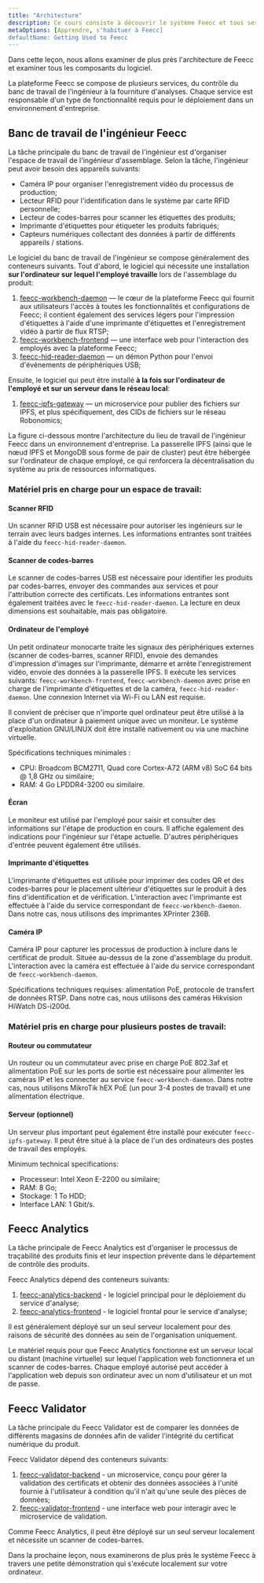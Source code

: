 ```yaml
---
title: "Architecture"
description: Ce cours consiste à découvrir le système Feecc et tous ses composants.
metaOptions: [Apprendre, s'habituer à Feecc]
defaultName: Getting Used to Feecc
---
```


<RoboAcademyText fWeight="500">
Dans cette leçon, nous allons examiner de plus près l'architecture de Feecc et examiner tous les composants du logiciel.
</RoboAcademyText>

La plateforme Feecc se compose de plusieurs services, du contrôle du banc de travail de l'ingénieur à la fourniture d'analyses. Chaque service est responsable d'un type de fonctionnalité requis pour le déploiement dans un environnement d'entreprise.

## Banc de travail de l'ingénieur Feecc

La tâche principale du banc de travail de l'ingénieur est d'organiser l'espace de travail de l'ingénieur d'assemblage. Selon la tâche, l'ingénieur peut avoir besoin des appareils suivants:

- Caméra IP pour organiser l'enregistrement vidéo du processus de production;
- Lecteur RFID pour l'identification dans le système par carte RFID personnelle;
- Lecteur de codes-barres pour scanner les étiquettes des produits;
- Imprimante d'étiquettes pour étiqueter les produits fabriqués;
- Capteurs numériques collectant des données à partir de différents appareils / stations.

Le logiciel du banc de travail de l'ingénieur se compose généralement des conteneurs suivants. Tout d'abord, le logiciel qui nécessite une installation **sur l'ordinateur sur lequel l'employé travaille** lors de l'assemblage du produit:

1. [feecc-workbench-daemon](https://github.com/Multi-Agent-io/feecc-workbench-daemon) — le cœur de la plateforme Feecc qui fournit aux utilisateurs l'accès à toutes les fonctionnalités et configurations de Feecc; il contient également des services légers pour l'impression d'étiquettes à l'aide d'une imprimante d'étiquettes et l'enregistrement vidéo à partir de flux RTSP;
2. [feecc-workbench-frontend](https://github.com/Multi-Agent-io/feecc-workbench-frontend) — une interface web pour l'interaction des employés avec la plateforme Feecc;
3. [feecc-hid-reader-daemon](https://github.com/Multi-Agent-io/feecc-hid-reader-daemon) — un démon Python pour l'envoi d'événements de périphériques USB;

Ensuite, le logiciel qui peut être installé **à la fois sur l'ordinateur de l'employé et sur un serveur dans le réseau local**:

1. [feecc-ipfs-gateway](https://github.com/Multi-Agent-io/feecc-ipfs-gateway) — un microservice pour publier des fichiers sur IPFS, et plus spécifiquement, des CIDs de fichiers sur le réseau Robonomics;

La figure ci-dessous montre l'architecture du lieu de travail de l'ingénieur Feecc dans un environnement d'entreprise. La passerelle IPFS (ainsi que le nœud IPFS et MongoDB sous forme de pair de cluster) peut être hébergée sur l'ordinateur de chaque employé, ce qui renforcera la décentralisation du système au prix de ressources informatiques.

<LessonImages src="feecc-course/feecc_global_hardware.png" alt="an architecture of Feecc"/>

### Matériel pris en charge pour un espace de travail:

#### Scanner RFID

Un scanner RFID USB est nécessaire pour autoriser les ingénieurs sur le terrain avec leurs badges internes. Les informations entrantes sont traitées à l'aide du `feecc-hid-reader-daemon`.

#### Scanner de codes-barres

Le scanner de codes-barres USB est nécessaire pour identifier les produits par codes-barres, envoyer des commandes aux services et pour l'attribution correcte des certificats. Les informations entrantes sont également traitées avec le `feecc-hid-reader-daemon`. La lecture en deux dimensions est souhaitable, mais pas obligatoire.

#### Ordinateur de l'employé

Un petit ordinateur monocarte traite les signaux des périphériques externes (scanner de codes-barres, scanner RFID), envoie des demandes d'impression d'images sur l'imprimante, démarre et arrête l'enregistrement vidéo, envoie des données à la passerelle IPFS. Il exécute les services suivants: `feecc-workbench-frontend`, `feecc-workbench-daemon` avec prise en charge de l'imprimante d'étiquettes et de la caméra, `feecc-hid-reader-daemon`. Une connexion Internet via Wi-Fi ou LAN est requise.
    
Il convient de préciser que n'importe quel ordinateur peut être utilisé à la place d'un ordinateur à paiement unique avec un moniteur. Le système d'exploitation GNU/LINUX doit être installé nativement ou via une machine virtuelle.
    
Spécifications techniques minimales :
    
- CPU: Broadcom BCM2711, Quad core Cortex-A72 (ARM v8) SoC 64 bits @ 1,8 GHz ou similaire;
- RAM: 4 Go LPDDR4-3200 ou similaire.

#### Écran

Le moniteur est utilisé par l'employé pour saisir et consulter des informations sur l'étape de production en cours. Il affiche également des indications pour l'ingénieur sur l'étape actuelle. D'autres périphériques d'entrée peuvent également être utilisés.

#### Imprimante d'étiquettes

L'imprimante d'étiquettes est utilisée pour imprimer des codes QR et des codes-barres pour le placement ultérieur d'étiquettes sur le produit à des fins d'identification et de vérification. L'interaction avec l'imprimante est effectuée à l'aide du service correspondant de `feecc-workbench-daemon`. Dans notre cas, nous utilisons des imprimantes XPrinter 236B.

#### Caméra IP

Caméra IP pour capturer les processus de production à inclure dans le certificat de produit. Située au-dessus de la zone d'assemblage du produit. L'interaction avec la caméra est effectuée à l'aide du service correspondant de `feecc-workbench-daemon`.

Spécifications techniques requises: alimentation PoE, protocole de transfert de données RTSP. Dans notre cas, nous utilisons des caméras Hikvision HiWatch DS-i200d.

### Matériel pris en charge pour plusieurs postes de travail:

#### Routeur ou commutateur

Un routeur ou un commutateur avec prise en charge PoE 802.3af et alimentation PoE sur les ports de sortie est nécessaire pour alimenter les caméras IP et les connecter au service `feecc-workbench-daemon`. Dans notre cas, nous utilisons MikroTik hEX PoE (un pour 3-4 postes de travail) et une alimentation électrique.

#### Serveur (optionnel)

Un serveur plus important peut également être installé pour exécuter `feecc-ipfs-gateway`. Il peut être situé à la place de l'un des ordinateurs des postes de travail des employés. 

Minimum technical specifications: 

- Processeur: Intel Xeon E-2200 ou similaire;
- RAM: 8 Go;
- Stockage: 1 To HDD;
- Interface LAN: 1 Gbit/s.

## Feecc Analytics

La tâche principale de Feecc Analytics est d'organiser le processus de traçabilité des produits finis et leur inspection prévente dans le département de contrôle des produits.

Feecc Analytics dépend des conteneurs suivants:

1. [feecc-analytics-backend](https://github.com/Multi-Agent-io/feecc-analytics-backend) - le logiciel principal pour le déploiement du service d'analyse;
2. [feecc-analytics-frontend](https://github.com/Multi-Agent-io/feecc-analytics-frontend) - le logiciel frontal pour le service d'analyse;

Il est généralement déployé sur un seul serveur localement pour des raisons de sécurité des données au sein de l'organisation uniquement.

Le matériel requis pour que Feecc Analytics fonctionne est un serveur local ou distant (machine virtuelle) sur lequel l'application web fonctionnera et un scanner de codes-barres. Chaque employé autorisé peut accéder à l'application web depuis son ordinateur avec un nom d'utilisateur et un mot de passe.

## Feecc Validator

La tâche principale du Feecc Validator est de comparer les données de différents magasins de données afin de valider l'intégrité du certificat numérique du produit.

Feecc Validator dépend des conteneurs suivants:

1. [feecc-validator-backend](https://github.com/Multi-Agent-io/feecc-validator-backend) - un microservice, conçu pour gérer la validation des certificats et obtenir des données associées à l'unité fournie à l'utilisateur à condition qu'il n'ait qu'une seule des pièces de données;
2. [feecc-validator-frontend](https://github.com/Multi-Agent-io/feecc-validator-frontend) - une interface web pour interagir avec le microservice de validation.

Comme Feecc Analytics, il peut être déployé sur un seul serveur localement et nécessite un scanner de codes-barres.

<RoboAcademyText fWeight="500">
Dans la prochaine leçon, nous examinerons de plus près le système Feecc à travers une petite démonstration qui s'exécute localement sur votre ordinateur.
</RoboAcademyText>